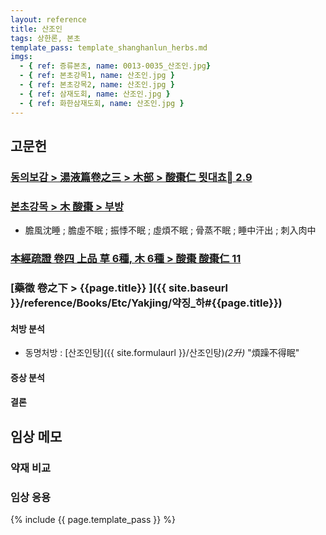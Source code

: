 ```yaml
---
layout: reference
title: 산조인
tags: 상한론, 본초
template_pass: template_shanghanlun_herbs.md
imgs:
  - { ref: 증류본초, name: 0013-0035_산조인.jpg}
  - { ref: 본초강목1, name: 산조인.jpg }
  - { ref: 본초강목2, name: 산조인.jpg }
  - { ref: 삼재도회, name: 산조인.jpg }
  - { ref: 화한삼재도회, name: 산조인.jpg }
---
```


## 고문헌

### [동의보감 > 湯液篇卷之三 > 木部 >  酸棗仁 묏대쵸 2.9](https://mediclassics.kr/books/8/volume/22/#content_774)


### [본초강목 > 木	酸棗 > 부방]()

* 膽風沈睡 ; 膽虛不眠 ; 振悸不眠 ; 虛煩不眠 ; 骨蒸不眠 ; 睡中汗出 ; 刺入肉中


### [本經疏證 卷四 上品 草 6種, 木 6種 > 酸棗 酸棗仁 11](https://mediclassics.kr/books/154/volume/4/#content_88)


### [藥徵 卷之下 > {{page.title}} ]({{ site.baseurl }}/reference/Books/Etc/Yakjing/약징_하#{{page.title}})

#### 처방 분석

* 동명처방 : [산조인탕]({{ site.formulaurl }}/산조인탕)_(2升)_ "煩躁不得眠"


#### 증상 분석

#### 결론

## 임상 메모

### 약재 비교



### 임상 응용





{% include {{ page.template_pass }} %}
